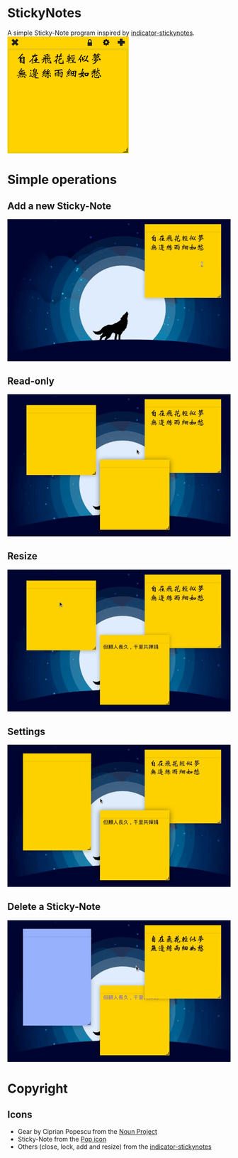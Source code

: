 # StickyNotes
A simple Sticky-Note program inspired by [indicator-stickynotes](https://launchpad.net/indicator-stickynotes).   
![Appearance](/demo/appearance.png)

# Simple operations
## Add a new Sticky-Note
![Add](/demo/add.gif)

## Read-only
![Read-only](/demo/read-only.gif)

## Resize
![Resize](/demo/resize.gif)

## Settings
![Set](/demo/settings.gif)

## Delete a Sticky-Note
![Delete](/demo/delete.gif)

# Copyright
## Icons
* Gear by Ciprian Popescu from the [Noun Project](https://thenounproject.com/)
* Sticky-Note from the [Pop icon](https://github.com/pop-os/icon-theme)
* Others (close, lock, add and resize) from the [indicator-stickynotes](https://launchpad.net/indicator-stickynotes)
